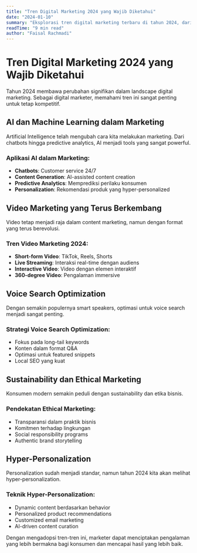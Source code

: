 ```yaml
---
title: "Tren Digital Marketing 2024 yang Wajib Diketahui"
date: "2024-01-10"
summary: "Eksplorasi tren digital marketing terbaru di tahun 2024, dari AI hingga personalisasi, yang akan mengubah cara kita berpromosi online."
readTime: "9 min read"
author: "Faisal Rachmadi"
---
```


# Tren Digital Marketing 2024 yang Wajib Diketahui

Tahun 2024 membawa perubahan signifikan dalam landscape digital marketing. Sebagai digital marketer, memahami tren ini sangat penting untuk tetap kompetitif.

## AI dan Machine Learning dalam Marketing

Artificial Intelligence telah mengubah cara kita melakukan marketing. Dari chatbots hingga predictive analytics, AI menjadi tools yang sangat powerful.

### Aplikasi AI dalam Marketing:
- **Chatbots**: Customer service 24/7
- **Content Generation**: AI-assisted content creation
- **Predictive Analytics**: Memprediksi perilaku konsumen
- **Personalization**: Rekomendasi produk yang hyper-personalized

## Video Marketing yang Terus Berkembang

Video tetap menjadi raja dalam content marketing, namun dengan format yang terus berevolusi.

### Tren Video Marketing 2024:
- **Short-form Video**: TikTok, Reels, Shorts
- **Live Streaming**: Interaksi real-time dengan audiens
- **Interactive Video**: Video dengan elemen interaktif
- **360-degree Video**: Pengalaman immersive

## Voice Search Optimization

Dengan semakin populernya smart speakers, optimasi untuk voice search menjadi sangat penting.

### Strategi Voice Search Optimization:
- Fokus pada long-tail keywords
- Konten dalam format Q&A
- Optimasi untuk featured snippets
- Local SEO yang kuat

## Sustainability dan Ethical Marketing

Konsumen modern semakin peduli dengan sustainability dan etika bisnis.

### Pendekatan Ethical Marketing:
- Transparansi dalam praktik bisnis
- Komitmen terhadap lingkungan
- Social responsibility programs
- Authentic brand storytelling

## Hyper-Personalization

Personalization sudah menjadi standar, namun tahun 2024 kita akan melihat hyper-personalization.

### Teknik Hyper-Personalization:
- Dynamic content berdasarkan behavior
- Personalized product recommendations
- Customized email marketing
- AI-driven content curation

Dengan mengadopsi tren-tren ini, marketer dapat menciptakan pengalaman yang lebih bermakna bagi konsumen dan mencapai hasil yang lebih baik.